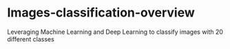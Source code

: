 # Images-classification-overview
Leveraging Machine Learning and Deep Learning to classify images with 20 different classes
